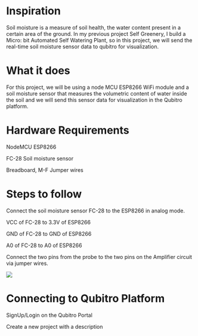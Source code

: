 
# Inspiration

Soil moisture is a measure of soil health, the water content present in a certain area of the ground. In my previous project Self Greenery, I build a Micro: bit Automated Self Watering Plant, so in this project, we will send the real-time soil moisture sensor data to qubitro for visualization.

# What it does

For this project, we will be using a node MCU ESP8266 WiFi module and a soil moisture sensor that measures the volumetric content of water inside the soil and we will send this sensor data for visualization in the Qubitro platform.

# Hardware Requirements

NodeMCU ESP8266

FC-28 Soil moisture sensor

Breadboard, M-F Jumper wires

# Steps to follow 

Connect the soil moisture sensor FC-28 to the ESP8266 in analog mode.

VCC of FC-28 to 3.3V of ESP8266

GND of FC-28 to GND of ESP8266

A0 of FC-28 to A0 of ESP8266

Connect the two pins from the probe to the two pins on the Amplifier circuit via jumper wires.

<img src="https://github.com/akshitagupta15june/Qubitro-soil-health-monitoring/blob/main/Images/data-chart.png">

# Connecting to Qubitro Platform

SignUp/Login on the Qubitro Portal

Create a new project with a description
